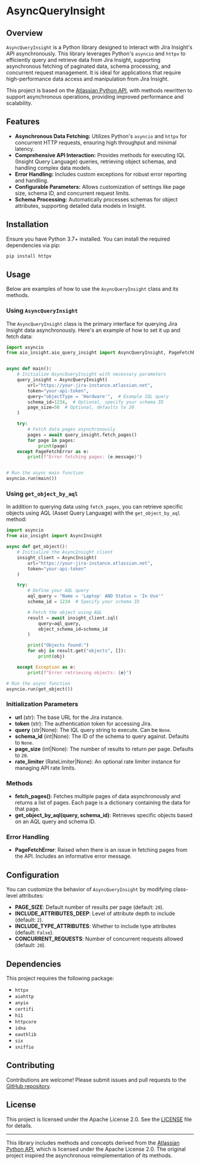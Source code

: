 # AsyncQueryInsight

## Overview

`AsyncQueryInsight` is a Python library designed to interact with Jira Insight's API asynchronously. 
This library leverages Python's `asyncio` and `httpx` to efficiently query and retrieve data from Jira Insight, 
supporting asynchronous fetching of paginated data, schema processing, and concurrent request management.
It is ideal for applications that require high-performance data access and manipulation from Jira Insight.


This project is based on the [Atlassian Python API](https://github.com/atlassian-api/atlassian-python-api), 
with methods rewritten to support asynchronous operations, providing improved performance and scalability.

## Features

- **Asynchronous Data Fetching:** Utilizes Python's `asyncio` and `httpx` for concurrent HTTP requests, ensuring high throughput and minimal latency.
- **Comprehensive API Interaction:** Provides methods for executing IQL (Insight Query Language) queries, retrieving object schemas, and handling complex data models.
- **Error Handling:** Includes custom exceptions for robust error reporting and handling.
- **Configurable Parameters:** Allows customization of settings like page size, schema ID, and concurrent request limits.
- **Schema Processing:** Automatically processes schemas for object attributes, supporting detailed data models in Insight.

## Installation

Ensure you have Python 3.7+ installed. You can install the required dependencies via pip:

```bash
pip install httpx
```

## Usage

Below are examples of how to use the `AsyncQueryInsight` class and its methods.

### Using `AsyncQueryInsight`

The `AsyncQueryInsight` class is the primary interface for querying Jira Insight data asynchronously. Here's an example of how to set it up and fetch data:

```python
import asyncio
from aio_insight.aio_query_insight import AsyncQueryInsight, PageFetchError


async def main():
    # Initialize AsyncQueryInsight with necessary parameters
    query_insight = AsyncQueryInsight(
        url="https://your-jira-instance.atlassian.net",
        token="your-api-token",
        query="objectType = 'Hardware'",  # Example IQL query
        schema_id=1234,  # Optional, specify your schema ID
        page_size=50  # Optional, defaults to 20
    )

    try:
        # Fetch data pages asynchronously
        pages = await query_insight.fetch_pages()
        for page in pages:
            print(page)
    except PageFetchError as e:
        print(f"Error fetching pages: {e.message}")


# Run the async main function
asyncio.run(main())
```

### Using `get_object_by_aql`

In addition to querying data using `fetch_pages`, you can retrieve specific objects using AQL (Asset Query Language) with the `get_object_by_aql` method:

```python
import asyncio
from aio_insight import AsyncInsight

async def get_object():
    # Initialize the AsyncInsight client
    insight_client = AsyncInsight(
        url="https://your-jira-instance.atlassian.net",
        token="your-api-token"
    )

    try:
        # Define your AQL query
        aql_query = "Name = 'Laptop' AND Status = 'In Use'"
        schema_id = 1234  # Specify your schema ID

        # Fetch the object using AQL
        result = await insight_client.iql(
            query=aql_query,
            object_schema_id=schema_id
        )

        print("Objects found:")
        for obj in result.get("objects", []):
            print(obj)

    except Exception as e:
        print(f"Error retrieving objects: {e}")

# Run the async function
asyncio.run(get_object())
```

### Initialization Parameters

- **url** (str): The base URL for the Jira instance.
- **token** (str): The authentication token for accessing Jira.
- **query** (str|None): The IQL query string to execute. Can be `None`.
- **schema_id** (int|None): The ID of the schema to query against. Defaults to `None`.
- **page_size** (int|None): The number of results to return per page. Defaults to `20`.
- **rate_limiter** (RateLimiter|None): An optional rate limiter instance for managing API rate limits.

### Methods

- **fetch_pages()**: Fetches multiple pages of data asynchronously and returns a list of pages. 
    Each page is a dictionary containing the data for that page.
- **get_object_by_aql(query, schema_id)**: Retrieves specific objects based on an AQL query and schema ID.

### Error Handling

- **PageFetchError**: Raised when there is an issue in fetching pages from the API. Includes an informative error message.

## Configuration

You can customize the behavior of `AsyncQueryInsight` by modifying class-level attributes:

- **PAGE_SIZE**: Default number of results per page (default: `20`).
- **INCLUDE_ATTRIBUTES_DEEP**: Level of attribute depth to include (default: `2`).
- **INCLUDE_TYPE_ATTRIBUTES**: Whether to include type attributes (default: `False`).
- **CONCURRENT_REQUESTS**: Number of concurrent requests allowed (default: `20`).

## Dependencies

This project requires the following package:

- `httpx`
- `aiohttp` 
- `anyio` 
- `certifi` 
- `h11` 
- `httpcore` 
- `idna` 
- `oauthlib` 
- `six` 
- `sniffio`

## Contributing

Contributions are welcome! Please submit issues and pull requests to the
[GitHub repository](https://github.com/yourusername/async-query-insight).

## License

This project is licensed under the Apache License 2.0. See the [LICENSE](LICENSE) file for details.

---

This library includes methods and concepts derived 
from the [Atlassian Python API](https://github.com/atlassian-api/atlassian-python-api),
which is licensed under the Apache License 2.0. 
The original project inspired the asynchronous reimplementation of its methods.

```# aio_insight

